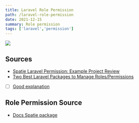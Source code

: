 ```yaml
---
title: Laravel Role Permission
path: /laravel-role-permission
date: 2021-12-15
summary: Role permission 
tags: ['laravel','permission']
---
```

![](https://images.unsplash.com/photo-1607706189992-eae578626c86?ixlib=rb-1.2.1&ixid=MnwxMjA3fDB8MHxwaG90by1wYWdlfHx8fGVufDB8fHx8&auto=format&fit=crop&w=1770&h=150)
## Sources

- [Spatie Laravel Permission: Example Project Review](https://www.youtube.com/watch?v=NgToi0uiMNQ)
- [Two Best Laravel Packages to Manage Roles/Permissions](https://laravel-news.com/two-best-roles-permissions-packages)
- [ ] [Good explanation](https://www.youtube.com/watch?v=PQh58dmIUgg)
## Role Permission Source
- [Docs Spatie package](https://spatie.be/docs/laravel-permission/v5/introduction)
